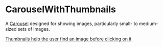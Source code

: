 # CarouselWithThumbnails

A [Carousel](Carousel) designed for showing images, particularly small- to medium-sized sets of images.

[Thumbnails help the user find an image before clicking on it](/demos/carouselWithThumbnails.html)
